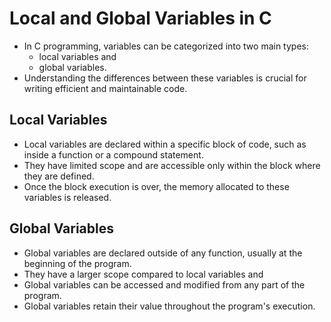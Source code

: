 # Local and Global Variables in C

- In C programming, variables can be categorized into two main types: 
    - local variables and 
    - global variables. 
- Understanding the differences between these variables is crucial for writing efficient and maintainable code.

## Local Variables

- Local variables are declared within a specific block of code, such as inside a function or a compound statement. 
- They have limited scope and are accessible only within the block where they are defined. 
- Once the block execution is over, the memory allocated to these variables is released.

## Global Variables
- Global variables are declared outside of any function, usually at the beginning of the program. 
- They have a larger scope compared to local variables and 
- Global variables can be accessed and modified from any part of the program. 
- Global variables retain their value throughout the program's execution.